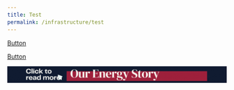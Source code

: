 ```yaml
---
title: Test
permalink: /infrastructure/test
---
```



[Button](/infrastructure/case-studies/resources#WMAnchor)

<a href="/infrastructure/case-studies/resources#WMAnchor" target="_blank">Button</a> 



<a href="/infrastructure/case-studies/resources#WM" target="_blank"><img src="/images/infrastructure/constraints-and-challenges/image015.gif" ></a>